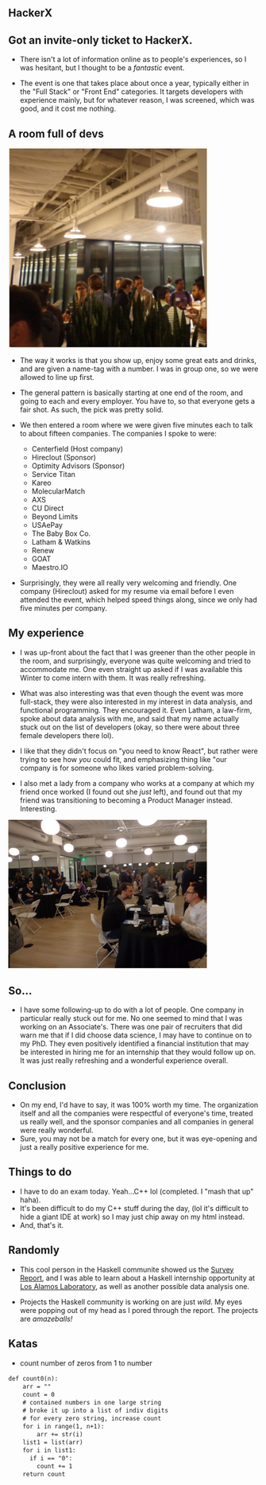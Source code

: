 ## HackerX

## Got an invite-only ticket to HackerX.

- There isn't a lot of information online as to people's experiences,
  so I was hesitant, but I thought to be a *fantastic* event. 
  
- The event is one that takes place about once a year, typically
  either in the "Full Stack" or "Front End" categories. It 
  targets developers with experience mainly, but for whatever reason,
  I was screened, which was good, and it cost me nothing. 
  
## A room full of devs

<img src="/images/hackerx/hacker_001.png" width="400">
  
- The way it works is that you show up, enjoy some great eats and drinks,
  and are given a name-tag with a number. I was in group one, 
  so we were allowed to line up first.
  
- The general pattern is basically starting at one end of the room,
  and going to each and every employer. You have to, so that everyone
  gets a fair shot. As such, the pick was pretty solid.
  
- We then entered a room where we were given five minutes each to talk 
  to about fifteen companies.
  The companies I spoke to were:
  - Centerfield (Host company)
  - Hireclout (Sponsor)
  - Optimity Advisors (Sponsor)
  - Service Titan
  - Kareo
  - MolecularMatch
  - AXS
  - CU Direct
  - Beyond Limits
  - USAePay
  - The Baby Box Co.
  - Latham & Watkins
  - Renew
  - GOAT
  - Maestro.IO
  
- Surprisingly, they were all really very welcoming and friendly. One company
  (Hireclout) asked for my resume via email before I even attended the event, 
  which helped speed things along, since we only had five minutes per company.

## My experience

- I was up-front about the fact that I was greener than the other people in the room,
  and surprisingly, everyone was quite welcoming and tried to accommodate me. 
  One even straight up asked if I was available this Winter to come intern with them.
  It was really refreshing.
- What was also interesting was that even though the event was more full-stack,
  they were also interested in my interest in data analysis, and functional programming.
  They encouraged it. Even Latham, a law-firm, spoke about data analysis with me, 
  and said that my name actually stuck out on the list of developers (okay, so there were
  about three female developers there lol).

- I like that they didn't focus on "you need to know React", but rather were trying to see
  how *you* could fit, and emphasizing thing like "our company is for someone who likes
  varied problem-solving.
  
- I also met a lady from a company who works at a company at which my friend once worked 
  (I found out she *just* left), and found out that my friend was transitioning to 
  becoming a Product Manager instead. Interesting. 
  
<img src="/images/hackerx/hacker_002.png" width="400">
  
## So...

- I have some following-up to do with a lot of people. One company in particular really
  stuck out for me. No one seemed to mind that I was working on an Associate's. 
  There was one pair of recruiters that did warn me that if I did choose data science, 
  I may have to continue on to my PhD. They even positively identified a financial 
  institution that may be interested in hiring me for an internship that they would 
  follow up on. It was just really refreshing and a wonderful experience overall.
  
## Conclusion

- On my end, I'd have to say, it was 100% worth my time. The organization itself
  and all the companies were respectful of everyone's time, treated us really well,
  and the sponsor companies and all companies in general were really wonderful.
- Sure, you may not be a match for every one, but it was eye-opening and just a 
  really positive experience for me.
  
## Things to do

- I have to do an exam today. Yeah...C++ lol (completed. I "mash that up" haha).
- It's been difficult to do my C++ stuff during the day,
  (lol it's difficult to hide a giant IDE at work)
  so I may just chip away on my html instead.
- And, that's it.

## Randomly

- This cool person in the Haskell communite showed us the [Survey Report](https://www.haskell.org/communities/11-2017/report.pdf),
  and I was able to learn about a Haskell internship opportunity at [Los Alamos
  Laboratory](https://en.wikipedia.org/wiki/Los_Alamos_National_Laboratory), as well as another possible data analysis one.
  
- Projects the Haskell community is working on are just *wild*. My eyes were popping out of my head as I pored through the report.
  The projects are *amazeballs!*

## Katas

- count number of zeros from 1 to number

```
def count0(n):
    arr = ""
    count = 0
    # contained numbers in one large string
    # broke it up into a list of indiv digits
    # for every zero string, increase count
    for i in range(1, n+1):
        arr += str(i)
    list1 = list(arr)
    for i in list1:
      if i == "0":
        count += 1 
    return count
```

